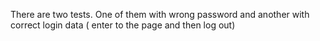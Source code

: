 
There are two tests. One of them with wrong password and another with correct login data ( enter to the page and then log out)
